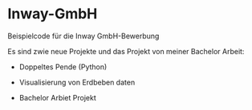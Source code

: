 # Inway-GmbH
Beispielcode für die Inway GmbH-Bewerbung

Es sind zwie neue Projekte und das Projekt von meiner Bachelor Arbeit:

+ Doppeltes Pende (Python)

+ Visualisierung von Erdbeben daten 

+ Bachelor Arbiet Projekt
